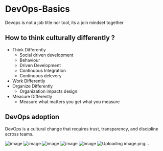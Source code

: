 # DevOps-Basics
 Devops is not a job title nor tool, its a join mindset together 
 
 ## How to think culturally differently ?
 - Think Differently
    - Social driven development 
    - Behaviour
    - Driven Development
    - Continuous Integration
    - Continuous delevery
 - Work Differently
 - Organize Differently
    - Organization impacts design
 - Measure Differently
    - Measure what matters you get what you measure

## DevOps adoption  
 DevOps is a cultural change that requires trust, transparency, and discipline across teams.
 
 ![image](https://user-images.githubusercontent.com/48562260/157398674-9b68ac20-5ea6-42f0-98ad-cab40a24cffb.png)
![image](https://user-images.githubusercontent.com/48562260/157407016-a51864af-6b64-44bb-87e1-b45548872000.png)
![image](https://user-images.githubusercontent.com/48562260/157407146-2cca4b5a-0edb-411b-ad5b-ff9e82db447f.png)
![image](https://user-images.githubusercontent.com/48562260/157407265-258c2676-e36b-4955-a7d3-39c83d664422.png)
![image](https://user-images.githubusercontent.com/48562260/157407316-a5574acc-37b0-4a1a-af56-0208055057f8.png)
![Uploading image.png…]()

